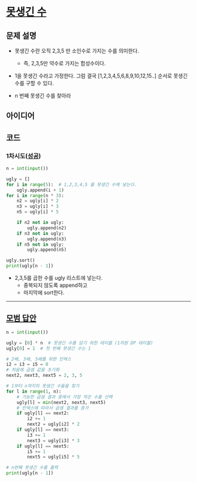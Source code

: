 # [못생긴 수](http://jungol.co.kr/bbs/board.php?bo_table=pbank&wr_id=597&sca=99&sfl=wr_subject&stx=%EB%AA%BB%EC%83%9D%EA%B8%B4)

## 문제 설명

* 못생긴 수란 오직 2,3,5 만 소인수로 가지는 수를 의미한다.
    * 즉, 2,3,5만 약수로 가지는 합성수이다.

* 1을 못생긴 수라고 가정한다. 그럼 결국 [1,2,3,4,5,6,8,9,10,12,15..] 순서로 못생긴 수를 구할 수 있다.
* n 번째 못생긴 수를 찾아라

## 아이디어

## 코드

### 1차시도([성공](http://jungol.co.kr/theme/jungol/mypage.php?user_id=guswns33711))

```python
n = int(input())

ugly = []
for i in range(5):  # 1,2,3,4,5 를 못생긴 수에 넣는다.
    ugly.append(i + 1)
for i in range(n * 3):
    n2 = ugly[i] * 2
    n3 = ugly[i] * 3
    n5 = ugly[i] * 5

    if n2 not in ugly:
        ugly.append(n2)
    if n3 not in ugly:
        ugly.append(n3)
    if n5 not in ugly:
        ugly.append(n5)

ugly.sort()
print(ugly[n - 1])
```

* 2,3,5를 곱한 수를 ugly 리스트에 넣는다.
    * 중복되지 않도록 append하고
    * 마지막에 sort한다.

---

## [모범 답안](https://github.com/ndb796/python-for-coding-test/blob/master/16/5.py)

```python
n = int(input())

ugly = [0] * n  # 못생긴 수를 담기 위한 테이블 (1차원 DP 테이블)
ugly[0] = 1  # 첫 번째 못생긴 수는 1

# 2배, 3배, 5배를 위한 인덱스
i2 = i3 = i5 = 0
# 처음에 곱셈 값을 초기화
next2, next3, next5 = 2, 3, 5

# 1부터 n까지의 못생긴 수들을 찾기
for l in range(1, n):
    # 가능한 곱셈 결과 중에서 가장 작은 수를 선택
    ugly[l] = min(next2, next3, next5)
    # 인덱스에 따라서 곱셈 결과를 증가
    if ugly[l] == next2:
        i2 += 1
        next2 = ugly[i2] * 2
    if ugly[l] == next3:
        i3 += 1
        next3 = ugly[i3] * 3
    if ugly[l] == next5:
        i5 += 1
        next5 = ugly[i5] * 5

# n번째 못생긴 수를 출력
print(ugly[n - 1])
```